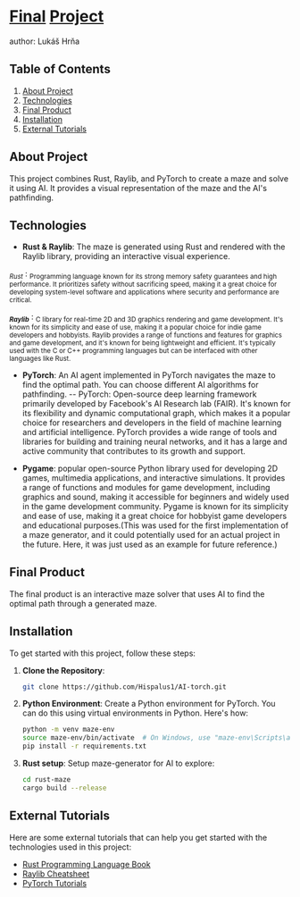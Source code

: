 # <ins>Final</ins> <ins>Project</ins>
author: Lukáš Hrňa

## Table of Contents

1. [About Project](#about-project)
2. [Technologies](#technologies)
3. [Final Product](#final-product)
4. [Installation](#installation)
5. [External Tutorials](#external-tutorials)

## About Project

This project combines Rust, Raylib, and PyTorch to create a maze and solve it using AI. It provides a visual representation of the maze and the AI's pathfinding.

## Technologies

- **Rust & Raylib**: The maze is generated using Rust and rendered with the Raylib library, providing an interactive visual experience.
  
 <sub>*Rust*</sub> :
  <sub>Programming language known for its strong memory safety guarantees and high performance. It prioritizes safety without sacrificing speed, making it a great choice for developing system-level software and applications where security and performance are critical.</sub>

 **<sub>*Raylib*</sub>** :
  <sub>C library for real-time 2D and 3D graphics rendering and game development. It's known for its simplicity and ease of use, making it a popular choice for indie game developers and hobbyists. Raylib provides a range of functions and features for graphics and game development, and it's known for being lightweight and efficient. It's typically used with the C or C++ programming languages but can be interfaced with other languages like Rust.</sub>

- **PyTorch**: An AI agent implemented in PyTorch navigates the maze to find the optimal path. You can choose different AI algorithms for pathfinding.
-- PyTorch:
Open-source deep learning framework primarily developed by Facebook's AI Research lab (FAIR). It's known for its flexibility and dynamic computational graph, which makes it a popular choice for researchers and developers in the field of machine learning and artificial intelligence. PyTorch provides a wide range of tools and libraries for building and training neural networks, and it has a large and active community that contributes to its growth and support.

- **Pygame**: popular open-source Python library used for developing 2D games, multimedia applications, and interactive simulations. It provides a range of functions and modules for game development, including graphics and sound, making it accessible for beginners and widely used in the game development community. Pygame is known for its simplicity and ease of use, making it a great choice for hobbyist game developers and educational purposes.(This was used for the first implementation of a maze generator, and it could potentially used for an actual project in the future. Here, it was just used as an example for future reference.)
  


## Final Product

The final product is an interactive maze solver that uses AI to find the optimal path through a generated maze.

## Installation

To get started with this project, follow these steps:

1. **Clone the Repository**:

   ```bash
   git clone https://github.com/Hispalus1/AI-torch.git

2. **Python Environment**: Create a Python environment for PyTorch. You can do this using virtual environments in Python. Here's how:

   ```bash
   python -m venv maze-env
   source maze-env/bin/activate  # On Windows, use "maze-env\Scripts\activate"
   pip install -r requirements.txt

3. **Rust setup**: Setup maze-generator for AI to explore:
   ```bash
   cd rust-maze
   cargo build --release

## External Tutorials

Here are some external tutorials that can help you get started with the technologies used in this project:

- [Rust Programming Language Book](https://doc.rust-lang.org/book/)
- [Raylib Cheatsheet](https://www.raylib.com/cheatsheet/cheatsheet.html)
- [PyTorch Tutorials](https://pytorch.org/tutorials/)

